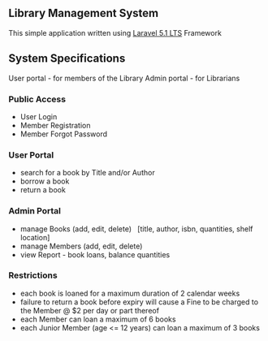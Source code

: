 ## Library Management System

This simple application written using [Laravel 5.1 LTS](https://laravel.com/docs/5.1) Framework

## System Specifications

User portal  - for members of the Library
Admin portal - for Librarians

### Public Access

- User Login
- Member Registration
- Member Forgot Password

### User Portal

- search for a book by Title and/or Author
- borrow a book
- return a book

### Admin Portal

- manage Books (add, edit, delete)   [title, author, isbn, quantities, shelf location]
- manage Members (add, edit, delete)
- view Report - book loans, balance quantities

### Restrictions

- each book is loaned for a maximum duration of 2 calendar weeks
- failure to return a book before expiry will cause a Fine to be charged to the Member @ $2 per day or part thereof
- each Member can loan a maximum of 6 books
- each Junior Member (age <= 12 years) can loan a maximum of 3 books
